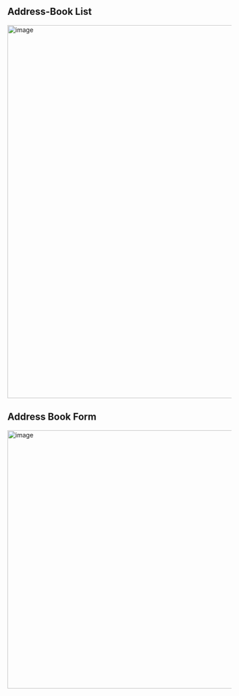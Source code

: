 ## Address-Book List

<img width="838" alt="image" src="https://user-images.githubusercontent.com/90387581/181508850-6581f6e1-70f3-46e2-893b-d703b897cf9f.png">

## Address Book Form

<img width="580" alt="image" src="https://user-images.githubusercontent.com/90387581/181509404-a5b9efdf-f972-4b3b-bd86-8e4edd46dc1a.png">

